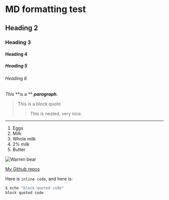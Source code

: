 # MD formatting test
## Heading 2
### Heading 3
#### Heading 4
##### Heading 5
###### Heading 6

*This* **is a ** ___paragraph___.

> This is a block quote
>
>> This is nested, very nice.

---

1. Eggs
2. Milk
  1. Whole milk
  2. 2% milk
3. Butter

![Warren bear](https://studyabroad.ucsd.edu/_images/majors-maps/major-modules/cse-building.jpg)

[My Github repos](https://github.com/Cubified?tab=repositories)

Here is `inline code`, and here is:

```sh
$ echo "block quoted code"
block quoted code
```
